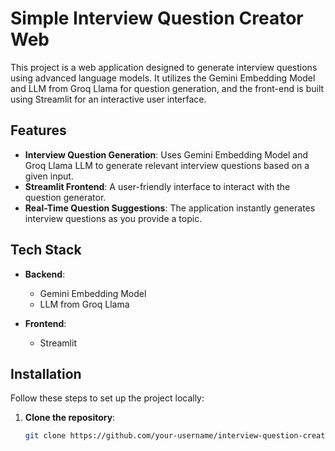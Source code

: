 # Simple Interview Question Creator Web

This project is a web application designed to generate interview questions using advanced language models. It utilizes the Gemini Embedding Model and LLM from Groq Llama for question generation, and the front-end is built using Streamlit for an interactive user interface.

## Features

- **Interview Question Generation**: Uses Gemini Embedding Model and Groq Llama LLM to generate relevant interview questions based on a given input.
- **Streamlit Frontend**: A user-friendly interface to interact with the question generator.
- **Real-Time Question Suggestions**: The application instantly generates interview questions as you provide a topic.

## Tech Stack

- **Backend**: 
  - Gemini Embedding Model
  - LLM from Groq Llama

- **Frontend**: 
  - Streamlit

## Installation

Follow these steps to set up the project locally:

1. **Clone the repository**:

   ```bash
   git clone https://github.com/your-username/interview-question-creator.git
